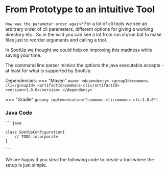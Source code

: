 # From Prototype to an intuitive Tool

`How was the parameter order again?`
For a lot of cli tools we see an arbitrary order of cli parameters, different options for giving a working directory etc..
So in the wild you can see a lot from run.sh/run.bat to make files just to reorder arguments and calling a tool.

In SootUp we thought we could help on improving this madness while saving your time.

The command line parser mimics the options the java executable accepts - at least for what is supported by SootUp.

Dependencies:
=== "Maven"
    ```maven
    <dependency>
        <groupId>commons-cli</groupId>
        <artifactId>commons-cli</artifactId>
        <version>1.8.0</version>
    </dependency>
    ```

=== "Gradle"
    ```groovy
        implementation("commons-cli:commons-cli:1.8.0")
    ```

### Java Code

    ```java
    
    class SootUpConfiguration{
        // TODO incorporate
    }
    
    ```

We are happy if you steal the following code to create a tool where the setup is just simple.
